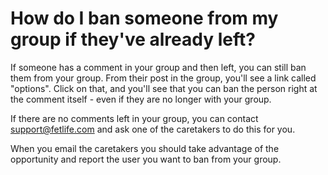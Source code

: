 # How do I ban someone from my group if they've already left?

If someone has a comment in your group and then left, you can still ban them from your group. From their post in the group, you'll see a link called "options". Click on that, and you'll see that you can ban the person right at the comment itself - even if they are no longer with your group.

If there are no comments left in your group, you can contact [support@fetlife.com](mailto:support@fetlife.com "") and ask one of the caretakers to do this for you.

When you email the caretakers you should take advantage of the opportunity and report the user you want to ban from your group.
